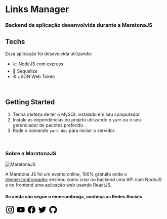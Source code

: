 # Links Manager

### Backend da aplicação desenvolvida durante a MaratonaJS

## Techs
Essa aplicação foi desevolvida utilizando:
- :chart:	NodeJS com express
- :game_die: Sequelize
- :gear:	JSON Web Token
 
<br />

## Getting Started

1. Tenha certeza de ter o MySQL instalado em seu computador
2.  Instale as dependências do projeto utilizando o `yarn` ou o seu gerenciador de pacotes preferido.
3. Rode o comando `yarn dev` para iniciar o servidor.

<br />

### Sobre a MaratonaJS

![MaratonaJS](http://s3.emerson.link/prints/2020-07-05-074937-06n3n.png)

A Maratona JS foi um evento online, 100% gratuito onde o [@emersonbrogadev](https://www.instagram.com/emersonbrogadev/)
ensinou como criar no backend uma API com NodeJS e no frontend uma aplicação web usando ReactJS.


#### Se ainda não segue o emersonbroga, conheça as Redes Sociais


[![instagram.com/emersonbrogadev](https://raw.githubusercontent.com/emersonbroga/social-media-snippets/master/static/instagram.png)](https://emersonbroga.com/instagram)
[![youtube.com/c/emersonbrogadev](https://raw.githubusercontent.com/emersonbroga/social-media-snippets/master/static/youtube.png)](https://emersonbroga.com/youtube)
[![facebook.com/emersonbrogadev](https://raw.githubusercontent.com/emersonbroga/social-media-snippets/master/static/facebook.png)](https://emersonbroga.com/facebook)
[![twitter.com/emersonbrogadev](https://raw.githubusercontent.com/emersonbroga/social-media-snippets/master/static/twitter.png)](https://emersonbroga.com/twitter)
[![github.com/emersonbroga](https://raw.githubusercontent.com/emersonbroga/social-media-snippets/master/static/github.png)](https://emersonbroga.com/github)

